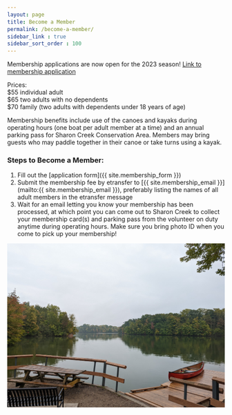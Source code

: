 ```yaml
---
layout: page
title: Become a Member
permalink: /become-a-member/
sidebar_link : true
sidebar_sort_order : 100
---
```


Membership applications are now open for the 2023 season!
<a class="link-button" href="{{ site.membership_form }}">Link to membership application</a>

Prices:  
$55 individual adult  
$65 two adults with no dependents  
$70 family (two adults with dependents under 18 years of age)

Membership benefits include use of the canoes and kayaks during operating hours (one boat per adult member at a time) and an annual parking pass for Sharon Creek Conservation Area. Members may bring guests who may paddle together in their canoe or take turns using a kayak.


### Steps to Become a Member: 
1. Fill out the [application form]({{ site.membership_form }})
2. Submit the membership fee by etransfer to [{{ site.membership_email }}](mailto:{{ site.membership_email }}), preferably listing the names of all adult members in the etransfer message
3. Wait for an email letting you know your membership has been processed, at which point you can come out to Sharon Creek to collect your membership card(s) and parking pass from the volunteer on duty anytime during operating hours. Make sure you bring photo ID when you come to pick up your membership!


![View of the canoe and kayak dock at Sharon Creek Conservation Area with a canoe lying on the dock](/images/dock.jpg)
